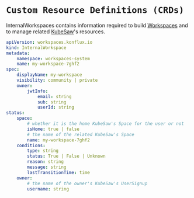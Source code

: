 # `Custom Resource Definitions (CRDs)`

InternalWorkspaces contains information required to build [Workspaces](../rest-api/crds.md) and to manage related [KubeSaw](https://github.com/codeready-toolchain)'s resources.

```yaml
apiVersion: workspaces.konflux.io
kind: InternalWorkspace
metadata:
    namespace: workspaces-system
    name: my-workspace-7ghf2
spec:
    displayName: my-workspace
    visibility: community | private
    owner:
        jwtInfo:
            email: string
            sub: string
            userId: string
status:
    space:
        # whether it is the home KubeSaw's Space for the user or not
        isHome: true | false
        # the name of the related KubeSaw's Space
        name: my-workspace-7ghf2
    conditions:
        type: string
        status: True | False | Unknown
        reason: string
        message: string
        lastTransitionTime: time
    owner:
        # the name of the owner's KubeSaw's UserSignup
        username: string
```
